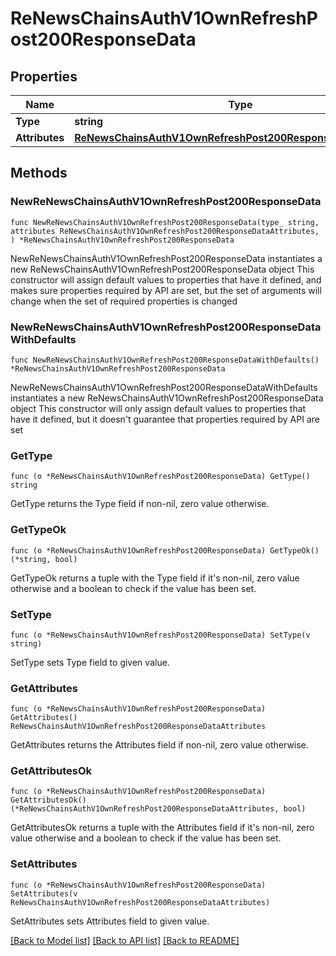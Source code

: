 # ReNewsChainsAuthV1OwnRefreshPost200ResponseData

## Properties

Name | Type | Description | Notes
------------ | ------------- | ------------- | -------------
**Type** | **string** |  | 
**Attributes** | [**ReNewsChainsAuthV1OwnRefreshPost200ResponseDataAttributes**](ReNewsChainsAuthV1OwnRefreshPost200ResponseDataAttributes.md) |  | 

## Methods

### NewReNewsChainsAuthV1OwnRefreshPost200ResponseData

`func NewReNewsChainsAuthV1OwnRefreshPost200ResponseData(type_ string, attributes ReNewsChainsAuthV1OwnRefreshPost200ResponseDataAttributes, ) *ReNewsChainsAuthV1OwnRefreshPost200ResponseData`

NewReNewsChainsAuthV1OwnRefreshPost200ResponseData instantiates a new ReNewsChainsAuthV1OwnRefreshPost200ResponseData object
This constructor will assign default values to properties that have it defined,
and makes sure properties required by API are set, but the set of arguments
will change when the set of required properties is changed

### NewReNewsChainsAuthV1OwnRefreshPost200ResponseDataWithDefaults

`func NewReNewsChainsAuthV1OwnRefreshPost200ResponseDataWithDefaults() *ReNewsChainsAuthV1OwnRefreshPost200ResponseData`

NewReNewsChainsAuthV1OwnRefreshPost200ResponseDataWithDefaults instantiates a new ReNewsChainsAuthV1OwnRefreshPost200ResponseData object
This constructor will only assign default values to properties that have it defined,
but it doesn't guarantee that properties required by API are set

### GetType

`func (o *ReNewsChainsAuthV1OwnRefreshPost200ResponseData) GetType() string`

GetType returns the Type field if non-nil, zero value otherwise.

### GetTypeOk

`func (o *ReNewsChainsAuthV1OwnRefreshPost200ResponseData) GetTypeOk() (*string, bool)`

GetTypeOk returns a tuple with the Type field if it's non-nil, zero value otherwise
and a boolean to check if the value has been set.

### SetType

`func (o *ReNewsChainsAuthV1OwnRefreshPost200ResponseData) SetType(v string)`

SetType sets Type field to given value.


### GetAttributes

`func (o *ReNewsChainsAuthV1OwnRefreshPost200ResponseData) GetAttributes() ReNewsChainsAuthV1OwnRefreshPost200ResponseDataAttributes`

GetAttributes returns the Attributes field if non-nil, zero value otherwise.

### GetAttributesOk

`func (o *ReNewsChainsAuthV1OwnRefreshPost200ResponseData) GetAttributesOk() (*ReNewsChainsAuthV1OwnRefreshPost200ResponseDataAttributes, bool)`

GetAttributesOk returns a tuple with the Attributes field if it's non-nil, zero value otherwise
and a boolean to check if the value has been set.

### SetAttributes

`func (o *ReNewsChainsAuthV1OwnRefreshPost200ResponseData) SetAttributes(v ReNewsChainsAuthV1OwnRefreshPost200ResponseDataAttributes)`

SetAttributes sets Attributes field to given value.



[[Back to Model list]](../README.md#documentation-for-models) [[Back to API list]](../README.md#documentation-for-api-endpoints) [[Back to README]](../README.md)


